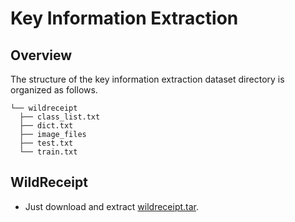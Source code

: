 # Key Information Extraction

## Overview

The structure of the key information extraction dataset directory is organized as follows.

```text
└── wildreceipt
  ├── class_list.txt
  ├── dict.txt
  ├── image_files
  ├── test.txt
  └── train.txt
```

## WildReceipt

- Just download and extract [wildreceipt.tar](https://download.openmmlab.com/mmocr/data/wildreceipt.tar).
